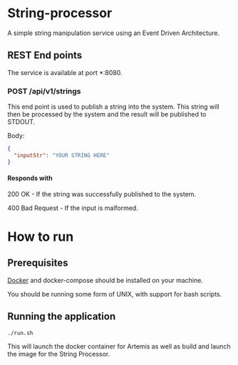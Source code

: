 # String-processor
A simple string manipulation service using an Event Driven Architecture.

## REST End points
The service is available at port *:8080.

### POST /api/v1/strings
This end point is used to publish a string into the system. This string will then be processed by the system and the result will be published to STDOUT.

Body:
```json
{
  "inputStr": "YOUR STRING HERE"
}
```
#### Responds with
200 OK - If the string was successfully published to the system.

400 Bad Request - If the input is malformed.

# How to run

## Prerequisites
[Docker](https://docs.docker.com/engine/install/) and docker-compose should be installed on your machine.

You should be running some form of UNIX, with support for bash scripts.

## Running the application

```
./run.sh
```

This will launch the docker container for Artemis as well as build and launch the image for the String Processor.